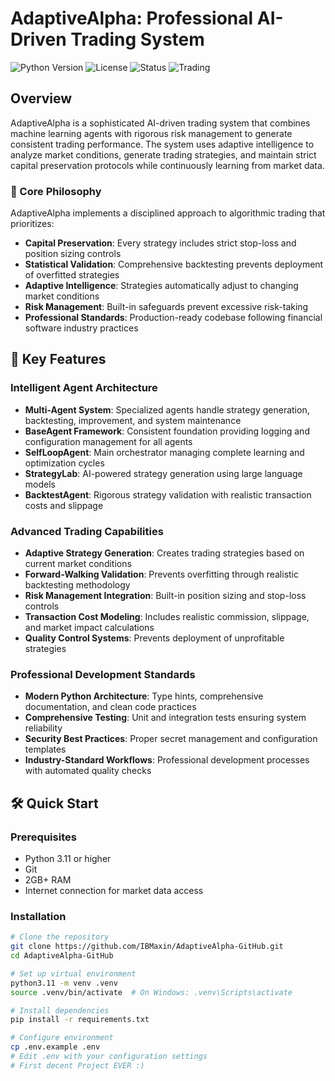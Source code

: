 # AdaptiveAlpha: Professional AI-Driven Trading System
![Python Version](https://img.shields.io/badge/python-3.11+-blue.svg)
![License](https://img.shields.io/badge/license-MIT-green.svg)
![Status](https://img.shields.io/badge/status-production--ready-green.svg)
![Trading](https://img.shields.io/badge/trading-algorithmic-blue.svg)

## Overview
AdaptiveAlpha is a sophisticated AI-driven trading system that combines machine learning agents with rigorous risk management to generate consistent trading performance. The system uses adaptive intelligence to analyze market conditions, generate trading strategies, and maintain strict capital preservation protocols while continuously learning from market data.

### 🎯 Core Philosophy
AdaptiveAlpha implements a disciplined approach to algorithmic trading that prioritizes:
- **Capital Preservation**: Every strategy includes strict stop-loss and position sizing controls
- **Statistical Validation**: Comprehensive backtesting prevents deployment of overfitted strategies
- **Adaptive Intelligence**: Strategies automatically adjust to changing market conditions
- **Risk Management**: Built-in safeguards prevent excessive risk-taking
- **Professional Standards**: Production-ready codebase following financial software industry practices

## 🚀 Key Features
### Intelligent Agent Architecture
- **Multi-Agent System**: Specialized agents handle strategy generation, backtesting, improvement, and system maintenance
- **BaseAgent Framework**: Consistent foundation providing logging and configuration management for all agents
- **SelfLoopAgent**: Main orchestrator managing complete learning and optimization cycles
- **StrategyLab**: AI-powered strategy generation using large language models
- **BacktestAgent**: Rigorous strategy validation with realistic transaction costs and slippage

### Advanced Trading Capabilities
- **Adaptive Strategy Generation**: Creates trading strategies based on current market conditions
- **Forward-Walking Validation**: Prevents overfitting through realistic backtesting methodology
- **Risk Management Integration**: Built-in position sizing and stop-loss controls
- **Transaction Cost Modeling**: Includes realistic commission, slippage, and market impact calculations
- **Quality Control Systems**: Prevents deployment of unprofitable strategies

### Professional Development Standards
- **Modern Python Architecture**: Type hints, comprehensive documentation, and clean code practices
- **Comprehensive Testing**: Unit and integration tests ensuring system reliability
- **Security Best Practices**: Proper secret management and configuration templates
- **Industry-Standard Workflows**: Professional development processes with automated quality checks

## 🛠 Quick Start
### Prerequisites
- Python 3.11 or higher
- Git
- 2GB+ RAM
- Internet connection for market data access

### Installation
```bash
# Clone the repository
git clone https://github.com/IBMaxin/AdaptiveAlpha-GitHub.git
cd AdaptiveAlpha-GitHub

# Set up virtual environment
python3.11 -m venv .venv
source .venv/bin/activate  # On Windows: .venv\Scripts\activate

# Install dependencies
pip install -r requirements.txt

# Configure environment
cp .env.example .env
# Edit .env with your configuration settings
# First decent Project EVER :) 

